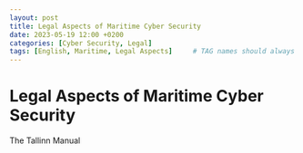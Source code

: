 ```yaml
---
layout: post
title: Legal Aspects of Maritime Cyber Security
date: 2023-05-19 12:00 +0200
categories: [Cyber Security, Legal]
tags: [English, Maritime, Legal Aspects]     # TAG names should always be lowercase
---
```


# Legal Aspects of Maritime Cyber Security

The Tallinn Manual
